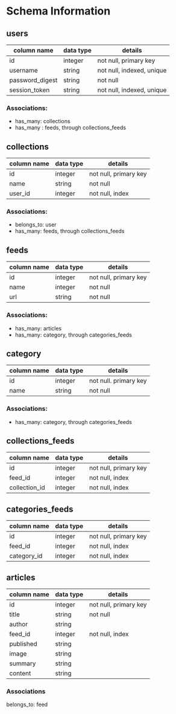 # Schema Information

## users
column name     | data type | details
----------------|-----------|-----------------------
id              | integer   | not null, primary key
username        | string    | not null, indexed, unique
password_digest | string    | not null
session_token   | string    | not null, indexed, unique

### Associations:
  * has_many: collections
  * has_many : feeds, through collections_feeds

## collections
column name     | data type | details
----------------|-----------|-----------------------
id              | integer   | not null, primary key
name            | string    | not null
user_id         | integer   | not null, index

### Associations:
  * belongs_to: user
  * has_many: feeds, through collections_feeds

## feeds
column name     | data type | details
----------------|-----------|-----------------------
id              | integer   | not null, primary key
name            | integer   | not null
url             | string    | not null

### Associations:
  * has_many: articles
  * has_many: category, through categories_feeds

## category
column name     | data type | details
----------------|-----------|-----------------------
id              | integer   | not null. primary key
name            | string    | not null

### Associations:
  * has_many: category, through categories_feeds

## collections_feeds
column name     | data type | details
----------------|-----------|-----------------------
id              | integer   | not null, primary key
feed_id         | integer   | not null, index
collection_id   | integer   | not null, index

## categories_feeds
column name     | data type | details
----------------|-----------|-----------------------
id              | integer   | not null, primary key
feed_id         | integer   | not null, index
category_id     | integer   | not null, index

## articles
column name     | data type | details
----------------|-----------|-----------------------
id              | integer   | not null, primary key
title           | string    | not null
author          | string    |
feed_id         | integer   | not null, index
published       | string    |
image           | string    |
summary         | string
content         | string
### Associations
  belongs_to: feed
